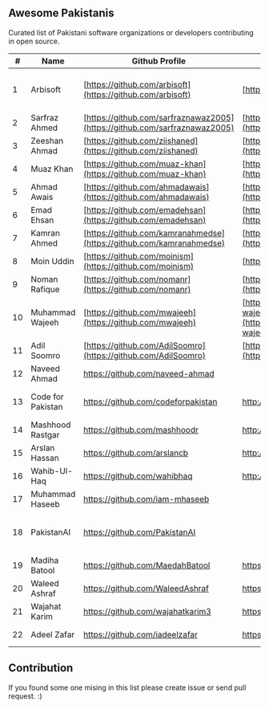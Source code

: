 ## Awesome Pakistanis

Curated list of Pakistani software organizations or developers contributing in open source. 

|#|Name| Github Profile|Website/Blog|Technologies|
|--|--|--|--|--|
|1 | Arbisoft|[https://github.com/arbisoft](https://github.com/arbisoft)|[https://arbisoft.com](https://arbisoft.com/) | Python, JavaScript, Machine Learning
|2 | Sarfraz Ahmed| [https://github.com/sarfraznawaz2005](https://github.com/sarfraznawaz2005)| [https://codeinphp.github.io](https://codeinphp.github.io/)|PHP, JavaScrip
|3| Zeeshan Ahmad | [https://github.com/ziishaned](https://github.com/ziishaned) |[https://twitter.com/ziishaned](https://twitter.com/ziishaned) |PHP, JavaScript
|4| Muaz Khan| [https://github.com/muaz-khan](https://github.com/muaz-khan) |  [https://muazkhan.com](https://muazkhan.com/) | JavaScript
|5| Ahmad Awais|[https://github.com/ahmadawais](https://github.com/ahmadawais)| [https://AhmadAwais.com](https://ahmadawais.com/)|JavaScript, NodeJs
|6| Emad Ehsan | [https://github.com/emadehsan](https://github.com/emadehsan)|[https://traverous.com/@emad](https://traverous.com/@emad)|JavaScript, Python
|7| Kamran Ahmed| [https://github.com/kamranahmedse](https://github.com/kamranahmedse)|[http://twitter.com/kamranahmedse](http://twitter.com/kamranahmedse) | JavaScript, Tutorials
|8| Moin Uddin|[https://github.com/moinism](https://github.com/moinism)| [https://moin.im](https://moin.im/)|JavaScript
|9| Noman Rafique|[https://github.com/nomanr](https://github.com/nomanr)|[https://medium.com/@nomanr](https://medium.com/@nomanr)|Android, Java
|10|Muhammad Wajeeh|[https://github.com/mwajeeh](https://github.com/mwajeeh)|[https://stackoverflow.com/users/826606/m-wajeeh](https://stackoverflow.com/users/826606/m-wajeeh)|Java, Android
|11|Adil Soomro|[https://github.com/AdilSoomro](https://github.com/AdilSoomro)|[http://booleanbites.com](http://booleanbites.com/)|Java, Objective-C
|12|Naveed Ahmad|https://github.com/naveed-ahmad||Ruby, JavaScript
|13|Code for Pakistan|https://github.com/codeforpakistan|http://codeforpakistan.org |PHP, JavaScript, Java
|14|Mashhood Rastgar|https://github.com/mashhoodr|http://imars.info|JavaScript
|15|Arslan Hassan|https://github.com/arslancb|http://clip-bucket.com/|JavaScript, PHP
|16|Wahib-Ul-Haq|https://github.com/wahibhaq|http://wahibhaq.com|Java, Kotlin
|17|Muhammad Haseeb|https://github.com/iam-mhaseeb| |Python
|18|PakistanAI|https://github.com/PakistanAI| |Artificial intelligence, Machine learning
|19|Madiha Batool|https://github.com/MaedahBatool|https://maedahbatool.com| PHP, JavaScript
|20|Waleed Ashraf|https://github.com/WaleedAshraf|https://waleedashraf.me|JavaScript
|21|Wajahat Karim|https://github.com/wajahatkarim3|https://wajahatkarim.com|Android, Java, Kotlin
|22|Adeel Zafar|https://github.com/iadeelzafar|https://adeelzafar.dev|Android, Java, Kotlin

## Contribution
If you found some one mising in this list please create issue or send pull request. :)
